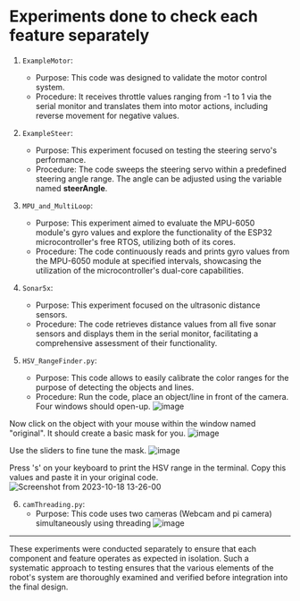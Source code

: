 # Experiments done to check each feature separately
1. `ExampleMotor`:
   - Purpose: This code was designed to validate the motor control system.
   - Procedure: It receives throttle values ranging from -1 to 1 via the serial monitor and translates them into motor actions, including reverse movement for negative values.
   
2. `ExampleSteer`:
   - Purpose: This experiment focused on testing the steering servo's performance.
   - Procedure: The code sweeps the steering servo within a predefined steering angle range. The angle can be adjusted using the variable named **steerAngle**.

3. `MPU_and_MultiLoop`:
   - Purpose: This experiment aimed to evaluate the MPU-6050 module's gyro values and explore the functionality of the ESP32 microcontroller's free RTOS, utilizing both of its cores.
   - Procedure: The code continuously reads and prints gyro values from the MPU-6050 module at specified intervals, showcasing the utilization of the microcontroller's dual-core capabilities.

4. `Sonar5x`:
   - Purpose: This experiment focused on the ultrasonic distance sensors.
   - Procedure: The code retrieves distance values from all five sonar sensors and displays them in the serial monitor, facilitating a comprehensive assessment of their functionality.

5. `HSV_RangeFinder.py`:
   - Purpose: This code allows to easily calibrate the color ranges for the purpose of detecting the objects and lines.
   - Procedure: Run the code, place an object/line in front of the camera. Four windows should open-up.
![image](https://github.com/A-N-M-Noor/mechaScratch_404/assets/113457396/10800b84-48a0-4e79-bc91-2c36ca83dc10)

Now click on the object with your mouse within the window named "original". It should create a basic mask for you. 
![image](https://github.com/A-N-M-Noor/mechaScratch_404/assets/113457396/5a2354e6-8daa-424b-ab5c-02d1b91debfc)

Use the sliders to fine tune the mask.
![image](https://github.com/A-N-M-Noor/mechaScratch_404/assets/113457396/4cd7cfe5-3151-4d9b-84e8-bf25f20685a6)

Press 's' on your keyboard to print the HSV range in the terminal. Copy this values and paste it in your original code.
![Screenshot from 2023-10-18 13-26-00](https://github.com/A-N-M-Noor/mechaScratch_404/assets/113457396/8bde07df-043c-46f9-877d-0ca56484d5a0)

6. `camThreading.py`:
   - Purpose: This code uses two cameras (Webcam and pi camera) simultaneously using threading
![image](https://github.com/A-N-M-Noor/mechaScratch_404/assets/113457396/75e8cd11-6270-4a53-b95f-83817e04003b)

____
These experiments were conducted separately to ensure that each component and feature operates as expected in isolation. Such a systematic approach to testing ensures that the various elements of the robot's system are thoroughly examined and verified before integration into the final design.
